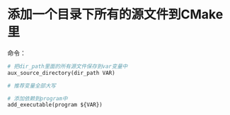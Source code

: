 # 添加一个目录下所有的源文件到CMake里

命令：
```python
# 把dir_path里面的所有源文件保存到var变量中
aux_source_directory(dir_path VAR)

# 推荐变量全部大写

# 添加依赖到program中
add_executable(program ${VAR})
```